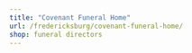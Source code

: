 ```yaml
---
title: "Covenant Funeral Home"
url: /fredericksburg/covenant-funeral-home/
shop: funeral directors
---
```

